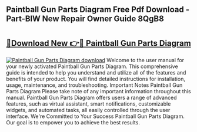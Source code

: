 ## Paintball Gun Parts Diagram Free Pdf Download - Part-BlW New Repair Owner Guide 8QgB8

# <h2><a href="http://dfh67k.blite.top/?on=Paintball+Gun+Parts+Diagram">🔗Download New 👉🔴 Paintball Gun Parts Diagram</a></h2>

[![Paintball Gun Parts Diagram download](https://i.imgur.com/lujVjoI.png)](http://dfh67k.blite.top/?on=Paintball+Gun+Parts+Diagram)
Welcome to the user manual for your newly activated Paintball Gun Parts Diagram. This comprehensive guide is intended to help you understand and utilize all of the features and benefits of your product. You will find detailed instructions for installation, usage, maintenance, and troubleshooting. Important Notes Paintball Gun Parts Diagram Please take note of any important information throughout this manual. Paintball Gun Parts Diagram offers users a range of advanced features, such as virtual assistant, smart notifications, customizable widgets, and automated tasks, all easily controlled through the user interface. We're Committed to Your Success Paintball Gun Parts Diagram. Our goal is to empower you to achieve the best results.
